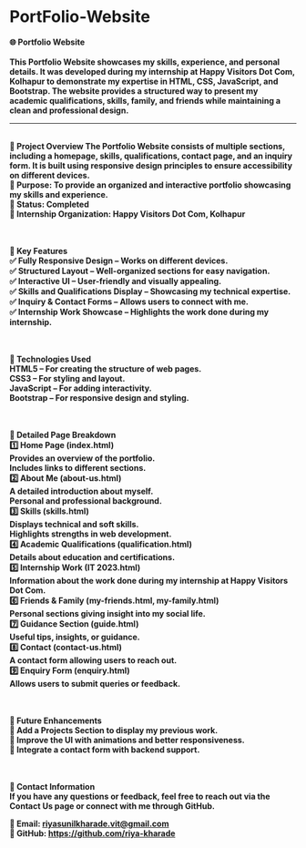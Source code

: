 # PortFolio-Website
<b>🌐 Portfolio Website</br><br>
This Portfolio Website showcases my skills, experience, and personal details. It was developed during my internship at Happy Visitors Dot Com, Kolhapur to demonstrate my expertise in HTML, CSS, JavaScript, and Bootstrap. The website provides a structured way to present my academic qualifications, skills, family, and friends while maintaining a clean and professional design.
<br><hr><br>
<b>📌 Project Overview</b>
The Portfolio Website consists of multiple sections, including a homepage, skills, qualifications, contact page, and an inquiry form. It is built using responsive design principles to ensure accessibility on different devices.<br>
🔹 Purpose: To provide an organized and interactive portfolio showcasing my skills and experience.</br>
🔹 Status: Completed<br>
🔹 Internship Organization: Happy Visitors Dot Com, Kolhapur<br><br><br>

<b>🚀 Key Features</b><br>
✅ Fully Responsive Design – Works on different devices.<br>
✅ Structured Layout – Well-organized sections for easy navigation.<br>
✅ Interactive UI – User-friendly and visually appealing.<br>
✅ Skills and Qualifications Display – Showcasing my technical expertise.<br>
✅ Inquiry & Contact Forms – Allows users to connect with me.<br>
✅ Internship Work Showcase – Highlights the work done during my internship.<br><br><br>

<b>🎨 Technologies Used</b><br>
HTML5 – For creating the structure of web pages.<br>
CSS3 – For styling and layout.<br>
JavaScript – For adding interactivity.<br>
Bootstrap – For responsive design and styling.<br><br><br>

<b>📂 Detailed Page Breakdown</b><br>
1️⃣ Home Page (index.html)<br>
Provides an overview of the portfolio.<br>
Includes links to different sections.<br>
2️⃣ About Me (about-us.html)<br>
A detailed introduction about myself.<br>
Personal and professional background.<br>
3️⃣ Skills (skills.html)<br>
Displays technical and soft skills.<br>
Highlights strengths in web development.<br>
4️⃣ Academic Qualifications (qualification.html)<br>
Details about education and certifications.<br>
5️⃣ Internship Work (IT 2023.html)<br>
Information about the work done during my internship at Happy Visitors Dot Com.<br>
6️⃣ Friends & Family (my-friends.html, my-family.html)<br>
Personal sections giving insight into my social life.<br>
7️⃣ Guidance Section (guide.html)<br>
Useful tips, insights, or guidance.<br>
8️⃣ Contact (contact-us.html)<br>
A contact form allowing users to reach out.<br>
9️⃣ Enquiry Form (enquiry.html)<br>
Allows users to submit queries or feedback.<br><br><br>


<b>🎯 Future Enhancements</b><br>
🔸 Add a Projects Section to display my previous work.<br>
🔸 Improve the UI with animations and better responsiveness.<br>
🔸 Integrate a contact form with backend support.<br><br><br>


<b>📩 Contact Information</b><br>
If you have any questions or feedback, feel free to reach out via the Contact Us page or connect with me through GitHub.<br>

📧 Email: riyasunilkharade.vit@gmail.com<br>
🔗 GitHub: https://github.com/riya-kharade<br>
